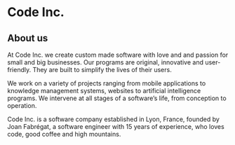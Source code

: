 # Code Inc.

## About us

At Code Inc. we create custom made software with love and and passion for small and big businesses. Our programs are original, innovative and user-friendly. They are built to simplify the lives of their users.

We work on a variety of projects ranging from mobile applications to knowledge management systems, websites to artificial intelligence programs. We intervene at all stages of a software’s life, from conception to operation.

Code Inc. is a software company established in Lyon, France, founded by Joan Fabrégat, a software engineer with 15 years of experience, who loves code, good coffee and high mountains.
